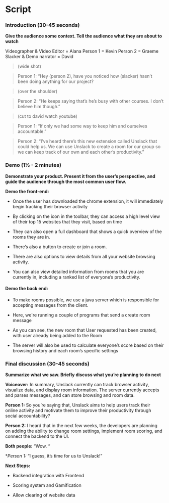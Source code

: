 # Script

### Introduction (30-45 seconds)

**Give the audience some context. Tell the audience what they are about to watch**

Videographer & Video Editor = Alana
Person 1 = Kevin
Person 2 = Graeme
Slacker & Demo narrator = David

 > (wide shot)
 
 > Person 1: “Hey (person 2), have you noticed how (slacker) hasn’t been doing anything for our project?
 
 > (over the shoulder)
 
 > Person 2: “He keeps saying that’s he’s busy with other courses. I don’t believe him though.”
 
 > (cut to david watch youtube)
 
 > Person 1: “If only we had some way to keep him and ourselves accountable.”
 
 > Person 2: “I’ve heard there’s this new extension called Unslack that could help us. We can use Unslack to create a room for our group so we can keep track of our own and each other’s productivity.”


### Demo (1½ - 2 minutes)
**Demonstrate your product. Present it from the user’s perspective, and guide the audience through the most common user flow.**

**Demo the front-end:**

* Once the user has downloaded the chrome extension, it will immediately begin tracking their browser activity

* By clicking on the icon in the toolbar, they can access a high level view of their top 15 websites that they visit, based on time

* They can also open a full dashboard that shows a quick overview of the rooms they are in.

* There’s also a button to create or join a room. 

* There are also options to view details from all your website browsing activity.

* You can also view detailed information from rooms that you are currently in, including a ranked list of everyone’s productivity.

#### Demo the back end:

* To make rooms possible, we use a java server which is responsible for accepting messages from the client.

* Here, we're running a couple of programs that send a create room message

* As you can see, the new room that User requested has been created, with user already being added to the Room

* The server will also be used to calculate everyone’s score based on their browsing history and each room’s specific settings

### Final discussion (30-45 seconds)
**Summarize what we saw. Briefly discuss what you’re planning to do next**

**Voiceover:** In summary, Unslack currently can track browser activity, visualize data, and display room information. The server currently accepts and parses messages, and can store browsing and room data.

**Person 1:** So you’re saying that, Unslack aims to help users track their online activity and motivate them to improve their productivity through social accountability?

**Person 2:** I heard that in the next few weeks, the developers are planning on adding the ability to change room settings, implement room scoring, and connect the backend to the UI. 

**Both people:** “Wow. “

**Person 1:* “I guess, it’s time for us to Unslack!”

**Next Steps:**

* Backend integration with Frontend

* Scoring system and Gamification

* Allow clearing of website data
